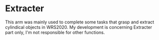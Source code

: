 # Extracter

This arm was mainly used to complete some tasks that grasp and extract cylindical objects in WRS2020.
My development is concerning Extracter part only, I'm not responsible for other functions.
